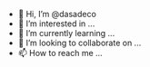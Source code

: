 - 👋 Hi, I’m @dasadeco
- 👀 I’m interested in ...
- 🌱 I’m currently learning ...
- 💞️ I’m looking to collaborate on ...
- 📫 How to reach me ...

<!---
dasadeco/dasadeco is a ✨ special ✨ repository because its `README.md` (this file) appears on your GitHub profile.
You can click the Preview link to take a look at your changes.
--->
